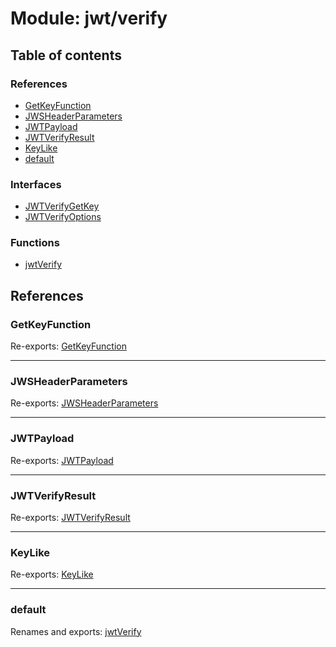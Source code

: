 # Module: jwt/verify

## Table of contents

### References

- [GetKeyFunction](jwt_verify.md#getkeyfunction)
- [JWSHeaderParameters](jwt_verify.md#jwsheaderparameters)
- [JWTPayload](jwt_verify.md#jwtpayload)
- [JWTVerifyResult](jwt_verify.md#jwtverifyresult)
- [KeyLike](jwt_verify.md#keylike)
- [default](jwt_verify.md#default)

### Interfaces

- [JWTVerifyGetKey](../interfaces/jwt_verify.JWTVerifyGetKey.md)
- [JWTVerifyOptions](../interfaces/jwt_verify.JWTVerifyOptions.md)

### Functions

- [jwtVerify](../functions/jwt_verify.jwtVerify.md)

## References

### GetKeyFunction

Re-exports: [GetKeyFunction](../interfaces/types.GetKeyFunction.md)

___

### JWSHeaderParameters

Re-exports: [JWSHeaderParameters](../interfaces/types.JWSHeaderParameters.md)

___

### JWTPayload

Re-exports: [JWTPayload](../interfaces/types.JWTPayload.md)

___

### JWTVerifyResult

Re-exports: [JWTVerifyResult](../interfaces/types.JWTVerifyResult.md)

___

### KeyLike

Re-exports: [KeyLike](../types/types.KeyLike.md)

___

### default

Renames and exports: [jwtVerify](../functions/jwt_verify.jwtVerify.md)
